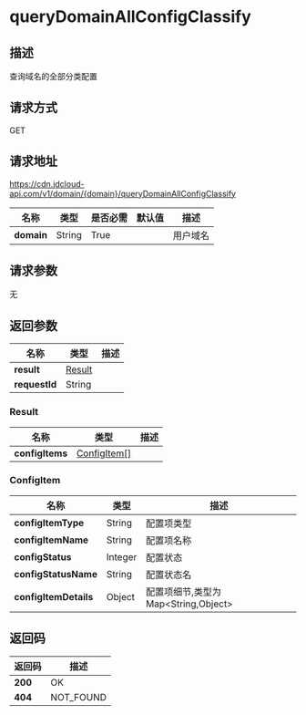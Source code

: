 # queryDomainAllConfigClassify


## 描述
查询域名的全部分类配置

## 请求方式
GET

## 请求地址
https://cdn.jdcloud-api.com/v1/domain/{domain}/queryDomainAllConfigClassify

|名称|类型|是否必需|默认值|描述|
|---|---|---|---|---|
|**domain**|String|True| |用户域名|

## 请求参数
无


## 返回参数
|名称|类型|描述|
|---|---|---|
|**result**|[Result](#result)| |
|**requestId**|String| |

### <div id="Result">Result</div>
|名称|类型|描述|
|---|---|---|
|**configItems**|[ConfigItem[]](#configitem)| |
### <div id="ConfigItem">ConfigItem</div>
|名称|类型|描述|
|---|---|---|
|**configItemType**|String|配置项类型|
|**configItemName**|String|配置项名称|
|**configStatus**|Integer|配置状态|
|**configStatusName**|String|配置状态名|
|**configItemDetails**|Object|配置项细节,类型为Map<String,Object>|

## 返回码
|返回码|描述|
|---|---|
|**200**|OK|
|**404**|NOT_FOUND|
